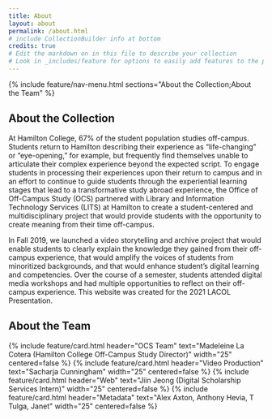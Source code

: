 ```yaml
---
title: About
layout: about
permalink: /about.html
# include CollectionBuilder info at bottom
credits: true
# Edit the markdown on in this file to describe your collection
# Look in _includes/feature for options to easily add features to the page
---
```


{% include feature/nav-menu.html sections="About the Collection;About the Team" %}

## About the Collection
At Hamilton College, 67% of the student population studies off-campus. Students return to Hamilton describing their experience as “life-changing” or “eye-opening,” for example, but frequently find themselves unable to articulate their complex experience beyond the expected script. To engage students in processing their experiences upon their return to campus and in an effort to continue to guide students through the experiential learning stages that lead to a transformative study abroad experience, the Office of Off-Campus Study (OCS) partnered with Library and Information Technology Services (LITS) at Hamilton to create a student-centered and multidisciplinary project that would provide students with the opportunity to create meaning from their time off-campus.

In Fall 2019, we launched a video storytelling and archive project that would enable students to clearly explain the knowledge they gained from their off-campus experience, that would amplify the voices of students from minoritized backgrounds, and that would enhance student’s digital learning and competencies. Over the course of a semester, students attended digital media workshops and had multiple opportunities to reflect on their off-campus experience. This website was created for the 2021 LACOL Presentation.


## About the Team
{% include feature/card.html header="OCS Team" text="Madeleine La Cotera (Hamilton College Off-Campus Study Director)" width="25" centered=false %}
{% include feature/card.html header="Video Production" text="Sacharja Cunningham" width="25" centered=false %}
{% include feature/card.html header="Web" text="Jiin Jeong (Digital Scholarship Services Intern)" width="25" centered=false %}
{% include feature/card.html header="Metadata" text="Alex Axton, Anthony Hevia, T Tulga, Janet" width="25" centered=false %}
